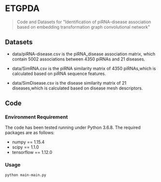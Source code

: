 # ETGPDA
> Code and Datasets for "Identification of piRNA-disease association based on embedding transformation graph convolutional network" 
## Datasets
- data/piRNA-disease.csv is the piRNA_disease association matrix, which contain 5002 associations between 4350 piRNAs and 21 diseases.

- data/SimRNA.csv is the piRNA similarity matrix of 4350 piRNAs,which is calculated based on piRNA sequence features.

- data/SimDisease.csv is the disease similarity matrix of 21 diseases,which is calculated based on disease mesh descriptors.
## Code
### Environment Requirement
The code has been tested running under Python 3.6.8. The required packages are as follows:
- numpy == 1.15.4
- scipy == 1.1.0
- tensorflow == 1.12.0
### Usage
```shell
python main-main.py
```